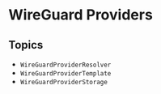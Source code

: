# WireGuard Providers

## Topics

- ``WireGuardProviderResolver``
- ``WireGuardProviderTemplate``
- ``WireGuardProviderStorage``
